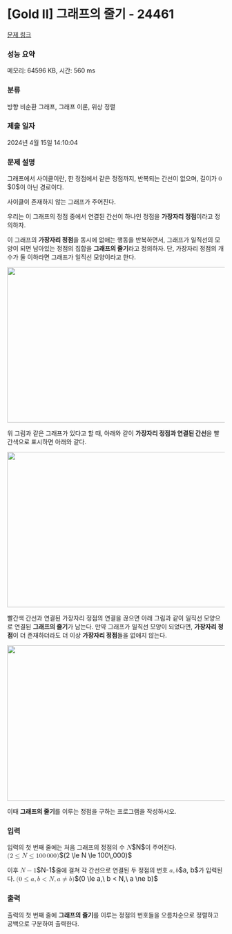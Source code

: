 # [Gold II] 그래프의 줄기 - 24461 

[문제 링크](https://www.acmicpc.net/problem/24461) 

### 성능 요약

메모리: 64596 KB, 시간: 560 ms

### 분류

방향 비순환 그래프, 그래프 이론, 위상 정렬

### 제출 일자

2024년 4월 15일 14:10:04

### 문제 설명

<p>그래프에서 사이클이란, 한 정점에서 같은 정점까지, 반복되는 간선이 없으며, 길이가 <mjx-container class="MathJax" jax="CHTML" style="font-size: 109%; position: relative;"><mjx-math class="MJX-TEX" aria-hidden="true"><mjx-mn class="mjx-n"><mjx-c class="mjx-c30"></mjx-c></mjx-mn></mjx-math><mjx-assistive-mml unselectable="on" display="inline"><math xmlns="http://www.w3.org/1998/Math/MathML"><mn>0</mn></math></mjx-assistive-mml><span aria-hidden="true" class="no-mathjax mjx-copytext">$0$</span></mjx-container>이 아닌 경로이다.</p>

<p>사이클이 존재하지 않는 그래프가 주어진다.</p>

<p>우리는 이 그래프의 정점 중에서 연결된 간선이 하나인 정점을 <strong>가장자리 정점</strong>이라고 정의하자.</p>

<p>이 그래프의 <strong>가장자리 정점</strong>을 동시에 없애는 행동을 반복하면서, 그래프가 일직선의 모양이 되면 남아있는 정점의 집합을 <strong>그래프의 줄기</strong>라고 정의하자. 단, 가장자리 정점의 개수가 둘 이하라면 그래프가 일직선 모양이라고 한다.</p>

<p style="text-align: center;"><img alt="" src="https://upload.acmicpc.net/e7317f66-de4d-4b33-b988-d8fe1bb3c481/-/preview/" style="width: 640px; height: 360px;"></p>

<p>위 그림과 같은 그래프가 있다고 할 때, 아래와 같이 <strong>가장자리 정점과 연결된 간선</strong>을 빨간색으로 표시하면 아래와 같다.</p>

<p style="text-align: center;"><img alt="" src="https://upload.acmicpc.net/52967942-c2ca-4fd3-b222-605b225cca29/-/preview/" style="width: 640px; height: 360px;"></p>

<p>빨간색 간선과 연결된 가장자리 정점의 연결을 끊으면 아래 그림과 같이 일직선 모양으로 연결된 <strong>그래프의 줄기</strong>가 남는다. 만약 그래프가 일직선 모양이 되었다면, <strong>가장자리 정점</strong>이 더 존재하더라도 더 이상 <strong>가장자리 정점</strong>들을 없애지 않는다.</p>

<p style="text-align: center;"><img alt="" src="https://upload.acmicpc.net/8ad11bd6-1fc6-40a5-b624-ac15f649c8e9/-/preview/" style="width: 640px; height: 360px;"></p>

<p>이때 <strong>그래프의 줄기</strong>를 이루는 정점을 구하는 프로그램을 작성하시오.</p>

### 입력 

 <p>입력의 첫 번째 줄에는 처음 그래프의 정점의 수 <mjx-container class="MathJax" jax="CHTML" style="font-size: 109%; position: relative;"><mjx-math class="MJX-TEX" aria-hidden="true"><mjx-mi class="mjx-i"><mjx-c class="mjx-c1D441 TEX-I"></mjx-c></mjx-mi></mjx-math><mjx-assistive-mml unselectable="on" display="inline"><math xmlns="http://www.w3.org/1998/Math/MathML"><mi>N</mi></math></mjx-assistive-mml><span aria-hidden="true" class="no-mathjax mjx-copytext">$N$</span></mjx-container>이 주어진다. <mjx-container class="MathJax" jax="CHTML" style="font-size: 109%; position: relative;"><mjx-math class="MJX-TEX" aria-hidden="true"><mjx-mo class="mjx-n"><mjx-c class="mjx-c28"></mjx-c></mjx-mo><mjx-mn class="mjx-n"><mjx-c class="mjx-c32"></mjx-c></mjx-mn><mjx-mo class="mjx-n" space="4"><mjx-c class="mjx-c2264"></mjx-c></mjx-mo><mjx-mi class="mjx-i" space="4"><mjx-c class="mjx-c1D441 TEX-I"></mjx-c></mjx-mi><mjx-mo class="mjx-n" space="4"><mjx-c class="mjx-c2264"></mjx-c></mjx-mo><mjx-mn class="mjx-n" space="4"><mjx-c class="mjx-c31"></mjx-c><mjx-c class="mjx-c30"></mjx-c><mjx-c class="mjx-c30"></mjx-c></mjx-mn><mjx-mstyle><mjx-mspace style="width: 0.167em;"></mjx-mspace></mjx-mstyle><mjx-mn class="mjx-n"><mjx-c class="mjx-c30"></mjx-c><mjx-c class="mjx-c30"></mjx-c><mjx-c class="mjx-c30"></mjx-c></mjx-mn><mjx-mo class="mjx-n"><mjx-c class="mjx-c29"></mjx-c></mjx-mo></mjx-math><mjx-assistive-mml unselectable="on" display="inline"><math xmlns="http://www.w3.org/1998/Math/MathML"><mo stretchy="false">(</mo><mn>2</mn><mo>≤</mo><mi>N</mi><mo>≤</mo><mn>100</mn><mstyle scriptlevel="0"><mspace width="0.167em"></mspace></mstyle><mn>000</mn><mo stretchy="false">)</mo></math></mjx-assistive-mml><span aria-hidden="true" class="no-mathjax mjx-copytext">$(2 \le N \le 100\,000)$</span> </mjx-container></p>

<p>이후 <mjx-container class="MathJax" jax="CHTML" style="font-size: 109%; position: relative;"><mjx-math class="MJX-TEX" aria-hidden="true"><mjx-mi class="mjx-i"><mjx-c class="mjx-c1D441 TEX-I"></mjx-c></mjx-mi><mjx-mo class="mjx-n" space="3"><mjx-c class="mjx-c2212"></mjx-c></mjx-mo><mjx-mn class="mjx-n" space="3"><mjx-c class="mjx-c31"></mjx-c></mjx-mn></mjx-math><mjx-assistive-mml unselectable="on" display="inline"><math xmlns="http://www.w3.org/1998/Math/MathML"><mi>N</mi><mo>−</mo><mn>1</mn></math></mjx-assistive-mml><span aria-hidden="true" class="no-mathjax mjx-copytext">$N-1$</span></mjx-container>줄에 걸쳐 각 간선으로 연결된 두 정점의 번호 <mjx-container class="MathJax" jax="CHTML" style="font-size: 109%; position: relative;"><mjx-math class="MJX-TEX" aria-hidden="true"><mjx-mi class="mjx-i"><mjx-c class="mjx-c1D44E TEX-I"></mjx-c></mjx-mi><mjx-mo class="mjx-n"><mjx-c class="mjx-c2C"></mjx-c></mjx-mo><mjx-mi class="mjx-i" space="2"><mjx-c class="mjx-c1D44F TEX-I"></mjx-c></mjx-mi></mjx-math><mjx-assistive-mml unselectable="on" display="inline"><math xmlns="http://www.w3.org/1998/Math/MathML"><mi>a</mi><mo>,</mo><mi>b</mi></math></mjx-assistive-mml><span aria-hidden="true" class="no-mathjax mjx-copytext">$a, b$</span></mjx-container>가 입력된다. <mjx-container class="MathJax" jax="CHTML" style="font-size: 109%; position: relative;"><mjx-math class="MJX-TEX" aria-hidden="true"><mjx-mo class="mjx-n"><mjx-c class="mjx-c28"></mjx-c></mjx-mo><mjx-mn class="mjx-n"><mjx-c class="mjx-c30"></mjx-c></mjx-mn><mjx-mo class="mjx-n" space="4"><mjx-c class="mjx-c2264"></mjx-c></mjx-mo><mjx-mi class="mjx-i" space="4"><mjx-c class="mjx-c1D44E TEX-I"></mjx-c></mjx-mi><mjx-mo class="mjx-n"><mjx-c class="mjx-c2C"></mjx-c></mjx-mo><mjx-mtext class="mjx-n" space="2"><mjx-c class="mjx-cA0"></mjx-c></mjx-mtext><mjx-mi class="mjx-i"><mjx-c class="mjx-c1D44F TEX-I"></mjx-c></mjx-mi><mjx-mo class="mjx-n" space="4"><mjx-c class="mjx-c3C"></mjx-c></mjx-mo><mjx-mi class="mjx-i" space="4"><mjx-c class="mjx-c1D441 TEX-I"></mjx-c></mjx-mi><mjx-mo class="mjx-n"><mjx-c class="mjx-c2C"></mjx-c></mjx-mo><mjx-mtext class="mjx-n" space="2"><mjx-c class="mjx-cA0"></mjx-c></mjx-mtext><mjx-mi class="mjx-i"><mjx-c class="mjx-c1D44E TEX-I"></mjx-c></mjx-mi><mjx-mo class="mjx-n" space="4"><mjx-c class="mjx-c2260"></mjx-c></mjx-mo><mjx-mi class="mjx-i" space="4"><mjx-c class="mjx-c1D44F TEX-I"></mjx-c></mjx-mi><mjx-mo class="mjx-n"><mjx-c class="mjx-c29"></mjx-c></mjx-mo></mjx-math><mjx-assistive-mml unselectable="on" display="inline"><math xmlns="http://www.w3.org/1998/Math/MathML"><mo stretchy="false">(</mo><mn>0</mn><mo>≤</mo><mi>a</mi><mo>,</mo><mtext> </mtext><mi>b</mi><mo><</mo><mi>N</mi><mo>,</mo><mtext> </mtext><mi>a</mi><mo>≠</mo><mi>b</mi><mo stretchy="false">)</mo></math></mjx-assistive-mml><span aria-hidden="true" class="no-mathjax mjx-copytext">$(0 \le a,\ b < N,\ a \ne b)$</span> </mjx-container></p>

### 출력 

 <p>출력의 첫 번째 줄에 <strong>그래프의 줄기</strong>를 이루는 정점의 번호들을 오름차순으로 정렬하고 공백으로 구분하여 출력한다.</p>

